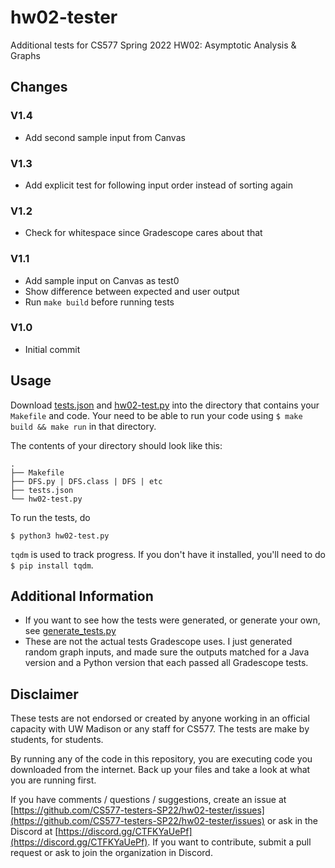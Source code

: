 # hw02-tester

Additional tests for CS577 Spring 2022 HW02: Asymptotic Analysis & Graphs

## Changes

### V1.4
 - Add second sample input from Canvas

### V1.3
 - Add explicit test for following input order instead of sorting again

### V1.2
 - Check for whitespace since Gradescope cares about that

### V1.1
 - Add sample input on Canvas as test0
 - Show difference between expected and user output
 - Run `make build` before running tests

### V1.0
 - Initial commit

## Usage

Download [tests.json](tests.json) and [hw02-test.py](hw02-test.py) into the directory that contains your `Makefile` and code. Your need to be able to run your code using `$ make build && make run` in that directory.

The contents of your directory should look like this:

```shell
.
├── Makefile
├── DFS.py | DFS.class | DFS | etc
├── tests.json
└── hw02-test.py
```

To run the tests, do

```shell
$ python3 hw02-test.py
```

`tqdm` is used to track progress. If you don't have it installed, you'll need to do `$ pip install tqdm`.

## Additional Information

 - If you want to see how the tests were generated, or generate your own, see [generate_tests.py](generate_tests.py)
 - These are not the actual tests Gradescope uses. I just generated random graph inputs, and made sure the outputs matched for a Java version and a Python version that each passed all Gradescope tests.

## Disclaimer

These tests are not endorsed or created by anyone working in an official capacity with UW Madison or any staff for CS577. The tests are make by students, for students.

By running any of the code in this repository, you are executing code you downloaded from the internet. Back up your files and take a look at what you are running first.

If you have comments / questions / suggestions, create an issue at [https://github.com/CS577-testers-SP22/hw02-tester/issues](https://github.com/CS577-testers-SP22/hw02-tester/issues) or ask in the Discord at [https://discord.gg/CTFKYaUePf](https://discord.gg/CTFKYaUePf). If you want to contribute, submit a pull request or ask to join the organization in Discord.
